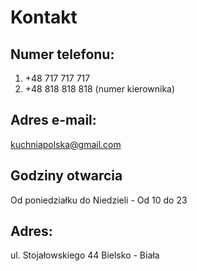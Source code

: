 # Kontakt

## Numer telefonu:
1. +48 717 717 717
2. +48 818 818 818 (numer kierownika)

## Adres e-mail:
kuchniapolska@gmail.com

## Godziny otwarcia
Od poniedziałku do Niedzieli - Od 10 do 23

## Adres:
ul. Stojałowskiego 44 Bielsko - Biała
